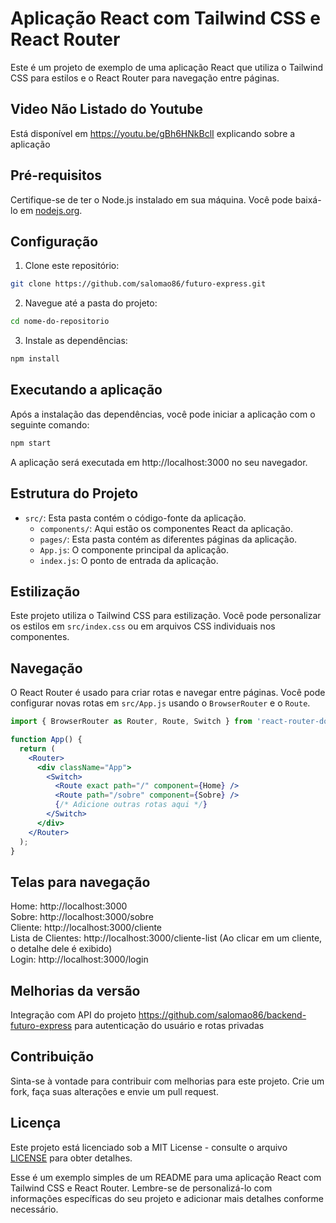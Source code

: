 # Aplicação React com Tailwind CSS e React Router

Este é um projeto de exemplo de uma aplicação React que utiliza o Tailwind CSS para estilos e o React Router para navegação entre páginas.

## Video Não Listado do Youtube
Está disponível em https://youtu.be/gBh6HNkBclI explicando sobre a aplicação

## Pré-requisitos

Certifique-se de ter o Node.js instalado em sua máquina. Você pode baixá-lo em [nodejs.org](https://nodejs.org/).

## Configuração

1. Clone este repositório:

```bash
git clone https://github.com/salomao86/futuro-express.git
```

2. Navegue até a pasta do projeto:

```bash
cd nome-do-repositorio
```

3. Instale as dependências:

```bash
npm install
```

## Executando a aplicação

Após a instalação das dependências, você pode iniciar a aplicação com o seguinte comando:

```bash
npm start
```

A aplicação será executada em http://localhost:3000 no seu navegador.

## Estrutura do Projeto

- `src/`: Esta pasta contém o código-fonte da aplicação.
  - `components/`: Aqui estão os componentes React da aplicação.
  - `pages/`: Esta pasta contém as diferentes páginas da aplicação.
  - `App.js`: O componente principal da aplicação.
  - `index.js`: O ponto de entrada da aplicação.

## Estilização

Este projeto utiliza o Tailwind CSS para estilização. Você pode personalizar os estilos em `src/index.css` ou em arquivos CSS individuais nos componentes.

## Navegação

O React Router é usado para criar rotas e navegar entre páginas. Você pode configurar novas rotas em `src/App.js` usando o `BrowserRouter` e o `Route`.

```jsx
import { BrowserRouter as Router, Route, Switch } from 'react-router-dom';

function App() {
  return (
    <Router>
      <div className="App">
        <Switch>
          <Route exact path="/" component={Home} />
          <Route path="/sobre" component={Sobre} />
          {/* Adicione outras rotas aqui */}
        </Switch>
      </div>
    </Router>
  );
}
```
## Telas para navegação
Home: http://localhost:3000 <br>
Sobre: http://localhost:3000/sobre <br>
Cliente: http://localhost:3000/cliente <br>
Lista de Clientes: http://localhost:3000/cliente-list (Ao clicar em um cliente, o detalhe dele é exibido)<br>
Login: http://localhost:3000/login <br>


## Melhorias da versão 
Integração com API do projeto https://github.com/salomao86/backend-futuro-express para autenticação do usuário e rotas privadas

## Contribuição

Sinta-se à vontade para contribuir com melhorias para este projeto. Crie um fork, faça suas alterações e envie um pull request.

## Licença

Este projeto está licenciado sob a MIT License - consulte o arquivo [LICENSE](LICENSE) para obter detalhes.

Esse é um exemplo simples de um README para uma aplicação React com Tailwind CSS e React Router. Lembre-se de personalizá-lo com informações específicas do seu projeto e adicionar mais detalhes conforme necessário.